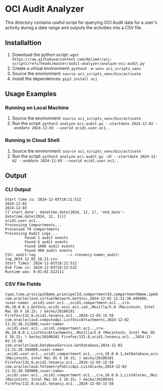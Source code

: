 # OCI Audit Analyzer 
This directory contains useful script for querying OCI Audit data for a user's activity during a date range and outputs the activities into a CSV file. 


## Installaltion 
1. Download the python script:
```wget https://raw.githubusercontent.com/Halimer/oci-scripts/refs/heads/master/audit-analyzer/analyze-oci-audit.py```
1. Create a virtual environment:
```python3 -m venv oci_scripts_venv```
1. Source the environment:
```source oci_scripts_venv/bin/activate```
1. Install the dependences:
```pip3 install oci```

## Usage Examples

### Running on Local Machine
1. Source the environment:
```source oci_scripts_venv/bin/activate```
1. Run the script:
```python3 analyze-oci-audit.py --startdate 2024-12-02 --enddate 2024-12-03 --userid ocid1.user.oc1..```


### Running in Cloud Shell
1. Source the environment:
```source oci_scripts_venv/bin/activate```
1. Run the script:
```python3 analyze-oci-audit.py -dt --startdate 2024-12-02 --enddate 2024-12-03 --userid ocid1.user.oc1..```

## Output
### CLI Output
```
Start time is: 2024-12-03T18:21:51Z
2024-12-02
2024-12-03
[{'start_date': datetime.date(2024, 12, 2), 'end_date': datetime.date(2024, 12, 3)}]
ocid1.user.oc1..
Processing Compartments...
Processed 70 Compartments
Processing Audit Logs...
         Found 1 audit events
         Found 6 audit events
         Found 1000 audit events
         Found 968 audit events
CSV: audit-log              --> <tenancy-name>_audit-log_2024_12_03_18_21.csv
Start Times: 2024-12-03T18:21:51Z
End Time is: 2024-12-03T18:22:53Z
Runtime was: 0:01:01.522111
```

### CSV File Fields
```
type,time,principalName,principalId,compartmentId,compartmentName,ipAddress,eventName,resourceId,userAgent,tenancy,extract_date
com.oraclecloud.virtualNetwork.GetVnic,2024-12-02 11:31:38.045000,<user-name> ,ocid1.user.oc1..,ocid1.compartment.oc1..,cra-db,10.0.0.1,GetVnic,ocid1.vnic.oc1.iad.,Mozilla/5.0 (Macintosh; Intel Mac OS X 10.15; ) Gecko/20100101 Firefox/132.0,ocid1.tenancy.oc1..,2024-12-03-15-58
com.oraclecloud.computeApi.ListVnicAttachments,2024-12-02 11:31:38.212000,<user-name> ,ocid1.user.oc1..,ocid1.compartment.oc1..,cra-db,10.0.0.1,ListVnicAttachments,,Mozilla/5.0 (Macintosh; Intel Mac OS X 10.15; ) Gecko/20100101 Firefox/132.0,ocid1.tenancy.oc1..,2024-12-03-15-58
com.oraclecloud.DatabaseService.GetDatabase,2024-12-02 11:31:28.344000,<user-name> ,ocid1.user.oc1..,ocid1.compartment.oc1..,cra,10.0.0.1,GetDatabase,ocid1.database.oc1.iad.,Mozilla/5.0 (Macintosh; Intel Mac OS X 10.15; ) Gecko/20100101 Firefox/132.0,ocid1.tenancy.oc1..,2024-12-03-15-58
com.oraclecloud.TelemetryPublicApi.ListAlarms,2024-12-02 11:31:28.589000,<user-name> ,ocid1.user.oc1..,ocid1.compartment.oc1..,cra,10.0.0.1,ListAlarms,,Mozilla/5.0 (Macintosh; Intel Mac OS X 10.15; ) Gecko/20100101 Firefox/132.0,ocid1.tenancy.oc1..,2024-12-03-15-58
```
